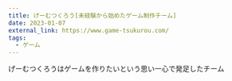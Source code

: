 ```yaml
---
title: げーむつくろう[未経験から始めたゲーム制作チーム]
date: 2023-01-07
external_link: https://www.game-tsukurou.com/
tags:
  - ゲーム
---
```


げーむつくろうはゲームを作りたいという思い一心で発足したチーム

<!--more-->
